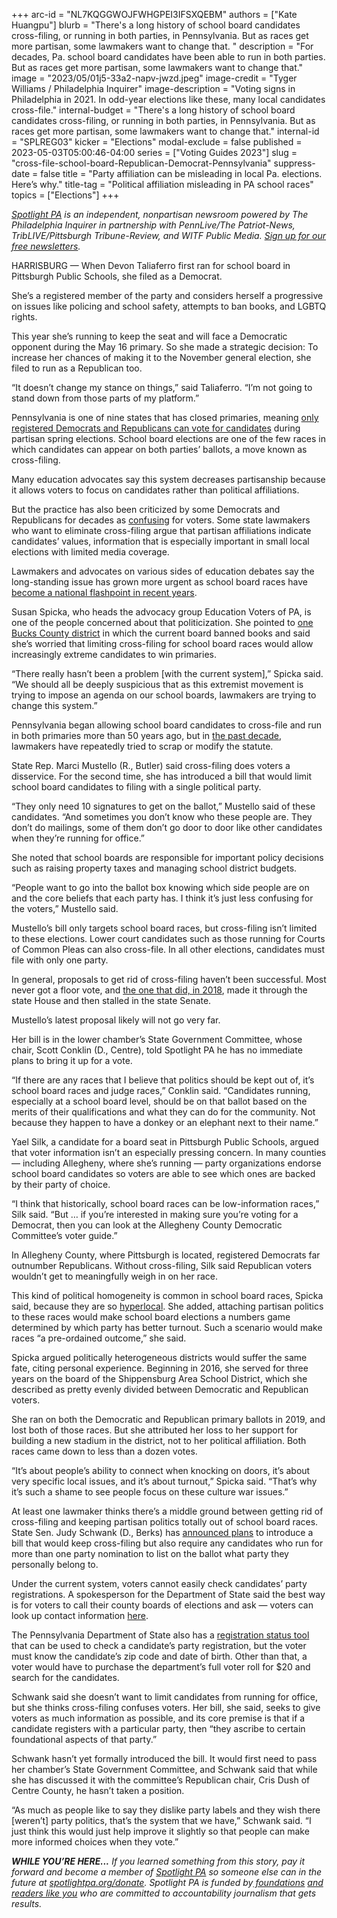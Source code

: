 +++
arc-id = "NL7KQGGWOJFWHGPEI3IFSXQEBM"
authors = ["Kate Huangpu"]
blurb = "There's a long history of school board candidates cross-filing, or running in both parties, in Pennsylvania. But as races get more partisan, some lawmakers want to change that. "
description = "For decades, Pa. school board candidates have been able to run in both parties. But as races get more partisan, some lawmakers want to change that."
image = "2023/05/01j5-33a2-napv-jwzd.jpeg"
image-credit = "Tyger Williams / Philadelphia Inquirer"
image-description = "Voting signs in Philadelphia in 2021. In odd-year elections like these, many local candidates cross-file."
internal-budget = "There's a long history of school board candidates cross-filing, or running in both parties, in Pennsylvania. But as races get more partisan, some lawmakers want to change that."
internal-id = "SPLREG03"
kicker = "Elections"
modal-exclude = false
published = 2023-05-03T05:00:46-04:00
series = ["Voting Guides 2023"]
slug = "cross-file-school-board-Republican-Democrat-Pennsylvania"
suppress-date = false
title = "Party affiliation can be misleading in local Pa. elections. Here’s why."
title-tag = "Political affiliation misleading in PA school races"
topics = ["Elections"]
+++

<a href="https://www.spotlightpa.org/"><i>Spotlight PA</i></a><i> is an independent, nonpartisan newsroom powered by The Philadelphia Inquirer in partnership with PennLive/The Patriot-News, TribLIVE/Pittsburgh Tribune-Review, and WITF Public Media. </i><a href="https://www.spotlightpa.org/newsletters"><i>Sign up for our free newsletters</i></a><i>.</i>

HARRISBURG — When Devon Taliaferro first ran for school board in Pittsburgh Public Schools, she filed as a Democrat.

She’s a registered member of the party and considers herself a progressive on issues like policing and school safety, attempts to ban books, and LGBTQ rights.

This year she’s running to keep the seat and will face a Democratic opponent during the May 16 primary. So she made a strategic decision: To increase her chances of making it to the November general election, she filed to run as a Republican too.

“It doesn’t change my stance on things,” said Taliaferro. “I’m not going to stand down from those parts of my platform.”

<script src="https://www.spotlightpa.org/embed.js" async></script><div data-spl-embed-version="1" data-spl-src="https://www.spotlightpa.org/embeds/newsletter/"></div>

Pennsylvania is one of nine states that has closed primaries, meaning <a href="https://www.spotlightpa.org/news/2023/04/pa-primary-election-2023-indepedents-third-party/">only registered Democrats and Republicans can vote for candidates</a> during partisan spring elections. School board elections are one of the few races in which candidates can appear on both parties’ ballots, a move known as cross-filing.

Many education advocates say this system decreases partisanship because it allows voters to focus on candidates rather than political affiliations.

But the practice has also been criticized by some Democrats and Republicans for decades as <a href="https://www.mcall.com/1985/06/24/ban-cross-filing-as-one-step/?clearUserState=true">confusing</a> for voters. Some state lawmakers who want to eliminate cross-filing argue that partisan affiliations indicate candidates’ values, information that is especially important in small local elections with limited media coverage.

Lawmakers and advocates on various sides of education debates say the long-standing issue has grown more urgent as school board races have <a href="https://www.vox.com/policy-and-politics/2022/11/4/23436470/education-crt-parents-schools-midterms-desantis">become a national flashpoint in recent years</a>.

Susan Spicka, who heads the advocacy group Education Voters of PA, is one of the people concerned about that politicization. She pointed to <a href="https://buckscountyherald.com/stories/3-central-bucks-school-board-members-wont-seek-re-election,23930">one Bucks County district</a> in which the current board banned books and said she’s worried that limiting cross-filing for school board races would allow increasingly extreme candidates to win primaries.

“There really hasn’t been a problem [with the current system],” Spicka said. “We should all be deeply suspicious that as this extremist movement is trying to impose an agenda on our school boards, lawmakers are trying to change this system.”

Pennsylvania began allowing school board candidates to cross-file and run in both primaries more than 50 years ago, but in <a href="https://www.ncnewsonline.com/news/local_news/gop-lawmakers-propose-ending-cross-filing-for-school-board-certain-judicial-elections/article_fd73a318-a521-5a84-8ef3-54f593f56a9a.html">the past decade</a>, lawmakers have repeatedly tried to scrap or modify the statute.

State Rep. Marci Mustello (R., Butler) said cross-filing does voters a disservice. For the second time, she has introduced a bill that would limit school board candidates to filing with a single political party.

“They only need 10 signatures to get on the ballot,” Mustello said of these candidates. “And sometimes you don’t know who these people are. They don’t do mailings, some of them don’t go door to door like other candidates when they’re running for office.”

She noted that school boards are responsible for important policy decisions such as raising property taxes and managing school district budgets.

“People want to go into the ballot box knowing which side people are on and the core beliefs that each party has. I think it’s just less confusing for the voters,” Mustello said.

Mustello’s bill only targets school board races, but cross-filing isn’t limited to these elections. Lower court candidates such as those running for Courts of Common Pleas can also cross-file. In all other elections, candidates must file with only one party.

In general, proposals to get rid of cross-filing haven’t been successful. Most never got a floor vote, and <a href="https://www.legis.state.pa.us/CFDOCS/Legis/RC/Public/rc_view_action2.cfm?sess_yr=2017&sess_ind=0&rc_body=H&rc_nbr=1142">the one that did, in 2018</a>, made it through the state House and then stalled in the state Senate.

Mustello’s latest proposal likely will not go very far.

Her bill is in the lower chamber’s State Government Committee, whose chair, Scott Conklin (D., Centre), told Spotlight PA he has no immediate plans to bring it up for a vote.

“If there are any races that I believe that politics should be kept out of, it’s school board races and judge races,” Conklin said. “Candidates running, especially at a school board level, should be on that ballot based on the merits of their qualifications and what they can do for the community. Not because they happen to have a donkey or an elephant next to their name.”

Yael Silk, a candidate for a board seat in Pittsburgh Public Schools, argued that voter information isn’t an especially pressing concern. In many counties — including Allegheny, where she’s running — party organizations endorse school board candidates so voters are able to see which ones are backed by their party of choice.

“I think that historically, school board races can be low-information races,” Silk said. “But … if you’re interested in making sure you’re voting for a Democrat, then you can look at the Allegheny County Democratic Committee’s voter guide.”

In Allegheny County, where Pittsburgh is located, registered Democrats far outnumber Republicans. Without cross-filing, Silk said Republican voters wouldn’t get to meaningfully weigh in on her race.

This kind of political homogeneity is common in school board races, Spicka said, because they are so <a href="https://www.education.pa.gov/Schools/Pages/Public-Schools.aspx#:~:text=Pennsylvania's%20500%20school%20districts%20range,to%20more%20than%20140%2C000%20students.">hyperlocal</a>. She added, attaching partisan politics to these races would make school board elections a numbers game determined by which party has better turnout. Such a scenario would make races “a pre-ordained outcome,” she said.

Spicka argued politically heterogeneous districts would suffer the same fate, citing personal experience. Beginning in 2016, she served for three years on the board of the Shippensburg Area School District, which she described as pretty evenly divided between Democratic and Republican voters.

She ran on both the Democratic and Republican primary ballots in 2019, and lost both of those races. But she attributed her loss to her support for building a new stadium in the district, not to her political affiliation. Both races came down to less than a dozen votes.

“It’s about people’s ability to connect when knocking on doors, it’s about very specific local issues, and it’s about turnout,” Spicka said. “That’s why it’s such a shame to see people focus on these culture war issues.”

At least one lawmaker thinks there’s a middle ground between getting rid of cross-filing and keeping partisan politics totally out of school board races. State Sen. Judy Schwank (D., Berks) has <a href="https://www.legis.state.pa.us/cfdocs/Legis/CSM/showMemoPublic.cfm?chamber=S&SPick=20230&cosponId=38283">announced plans</a> to introduce a bill that would keep cross-filing but also require any candidates who run for more than one party nomination to list on the ballot what party they personally belong to.

Under the current system, voters cannot easily check candidates’ party registrations. A spokesperson for the Department of State said the best way is for voters to call their county boards of elections and ask — voters can look up contact information <a href="https://www.vote.pa.gov/Resources/Pages/Contact-Your-Election-Officials.aspx">here</a>.

The Pennsylvania Department of State also has a <a href="https://www.pavoterservices.pa.gov/pages/voterregistrationstatus.aspx">registration status tool</a> that can be used to check a candidate’s party registration, but the voter must know the candidate’s zip code and date of birth. Other than that, a voter would have to purchase the department’s full voter roll for $20 and search for the candidates.

<script src="https://www.spotlightpa.org/embed.js" async></script><div data-spl-embed-version="1" data-spl-src="https://www.spotlightpa.org/embeds/donate/"></div>

Schwank said she doesn’t want to limit candidates from running for office, but she thinks cross-filing confuses voters. Her bill, she said, seeks to give voters as much information as possible, and its core premise is that if a candidate registers with a particular party, then “they ascribe to certain foundational aspects of that party.”

Schwank hasn’t yet formally introduced the bill. It would first need to pass her chamber’s State Government Committee, and Schwank said that while she has discussed it with the committee’s Republican chair, Cris Dush of Centre County, he hasn’t taken a position.

“As much as people like to say they dislike party labels and they wish there [weren’t] party politics, that’s the system that we have,” Schwank said. “I just think this would just help improve it slightly so that people can make more informed choices when they vote.”

<i><b>WHILE YOU’RE HERE...</b></i><i> If you learned something from this story, pay it forward and become a member of </i><a href="https://www.spotlightpa.org/"><i>Spotlight PA</i></a><i> so someone else can in the future at </i><a href="http://spotlightpa.org/donate"><i>spotlightpa.org/donate</i></a><i>. Spotlight PA is funded by</i><a href="https://www.spotlightpa.org/support"><i> foundations</i></a><i> </i><a href="https://www.spotlightpa.org/support"><i>and readers like you</i></a><i> who are committed to accountability journalism that gets results.</i>
